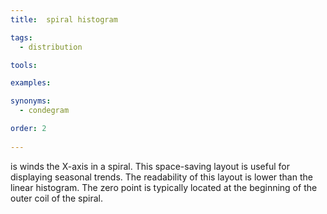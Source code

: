 ```yaml
---
title:  spiral histogram

tags: 
  - distribution

tools:

examples:

synonyms:
  - condegram

order: 2
  
---
```


is winds the X-axis in a spiral. This space-saving layout is useful for displaying seasonal trends. The readability of this layout is lower than the linear histogram. The zero point is typically located at the beginning of the outer coil of the spiral.

<!--more-->
